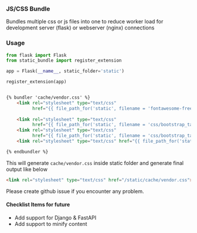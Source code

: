 
### JS/CSS Bundle 
Bundles multiple css or js files into one to reduce worker load for development server (flask) or webserver (nginx) connections

### Usage

```python
from flask import Flask
from static_bundle import register_extension

app = Flask(__name__, static_folder='static')

register_extension(app)
```

```html

{% bundler 'cache/vendor.css' %}
    <link rel="stylesheet" type="text/css"
          href="{{ file_path_for('static', filename = 'fontawesome-free-5.7.1-web/css/fontawesome.min.css') }}">
        
    <link rel="stylesheet" type="text/css"
          href="{{ file_path_for('static', filename = 'css/bootstrap_table_1.18.3/bootstrap-table.css') }}">
    <link rel="stylesheet" type="text/css"
          href="{{ file_path_for('static', filename = 'css/bootstrap_table_1.18.3/extensions/filter-control/bootstrap-table-filter-control.css') }}">
    <link rel="stylesheet" type="text/css" href="{{ file_path_for('static', filename = 'css/datetime_picker_css.css') }}">

{% endbundler %}

```

This will generate `cache/vendor.css` inside static folder and generate final output like below

```html
<link rel="stylesheet" type="text/css" href="/static/cache/vendor.css">
```

Please create github issue if you encounter any problem.

#### Checklist Items for future

- Add support for Django & FastAPI
- Add support to minify content
